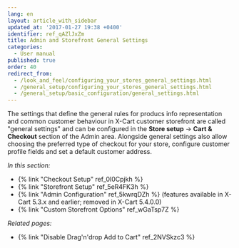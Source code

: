 ```yaml
---
lang: en
layout: article_with_sidebar
updated_at: '2017-01-27 19:38 +0400'
identifier: ref_qAZlJxZm
title: Admin and Storefront General Settings
categories:
  - User manual
published: true
order: 40
redirect_from:
  - /look_and_feel/configuring_your_stores_general_settings.html
  - /general_setup/configuring_your_stores_general_settings.html
  - /general_setup/basic_configuration/general_settings.html
---
```

The settings that define the general rules for producs info representation and common customer behaviour in X-Cart customer storefront are called "general settings" and can be configured in the **Store setup** -> **Cart & Checkout** section of the Admin area. Alongside general settings also allow choosing the preferred type of checkout for your store, configure customer profile fields and set a default customer address. 


_In this section:_

*  {% link "Checkout Setup" ref_0I0Cpjkh %}
*  {% link "Storefront Setup" ref_5eR4FK3h %}
*  {% link "Admin Configuration" ref_5kwrqDZh %} (features available in X-Cart 5.3.x and earlier; removed in X-Cart 5.4.0.0)
*  {% link "Custom Storefront Options" ref_wGaTsp7Z %}

_Related pages:_

   * {% link "Disable Drag'n'drop Add to Cart" ref_2NVSkzc3 %}
